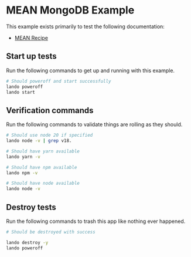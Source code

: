 MEAN MongoDB Example
============

This example exists primarily to test the following documentation:

* [MEAN Recipe](https://docs.devwithlando.io/tutorials/mean.html)

Start up tests
--------------

Run the following commands to get up and running with this example.

```bash
# Should poweroff and start successfully
lando poweroff
lando start
```

Verification commands
---------------------

Run the following commands to validate things are rolling as they should.

```bash
# Should use node 20 if specified
lando node -v | grep v18.

# Should have yarn available
lando yarn -v

# Should have npm available
lando npm -v

# Should have node available
lando node -v

```

Destroy tests
-------------

Run the following commands to trash this app like nothing ever happened.

```bash
# Should be destroyed with success

lando destroy -y
lando poweroff
```
